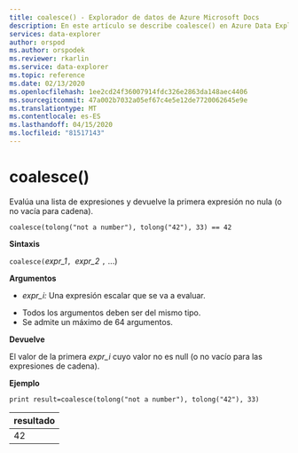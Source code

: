 ```yaml
---
title: coalesce() - Explorador de datos de Azure Microsoft Docs
description: En este artículo se describe coalesce() en Azure Data Explorer.
services: data-explorer
author: orspod
ms.author: orspodek
ms.reviewer: rkarlin
ms.service: data-explorer
ms.topic: reference
ms.date: 02/13/2020
ms.openlocfilehash: 1ee2cd24f36007914fdc326e2863da148aec4406
ms.sourcegitcommit: 47a002b7032a05ef67c4e5e12de7720062645e9e
ms.translationtype: MT
ms.contentlocale: es-ES
ms.lasthandoff: 04/15/2020
ms.locfileid: "81517143"
---
```

# <a name="coalesce"></a>coalesce()

Evalúa una lista de expresiones y devuelve la primera expresión no nula (o no vacía para cadena).

```kusto
coalesce(tolong("not a number"), tolong("42"), 33) == 42
```

**Sintaxis**

`coalesce(`*expr_1*`, `*expr_2* `,` ...)

**Argumentos**

* *expr_i:* Una expresión escalar que se va a evaluar.
- Todos los argumentos deben ser del mismo tipo.
- Se admite un máximo de 64 argumentos.


**Devuelve**

El valor de la primera *expr_i* cuyo valor no es null (o no vacío para las expresiones de cadena).

**Ejemplo**

```kusto
print result=coalesce(tolong("not a number"), tolong("42"), 33)
```

|resultado|
|---|
|42|
